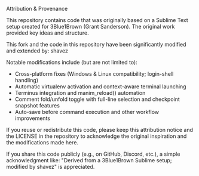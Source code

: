 Attribution & Provenance

This repository contains code that was originally based on a Sublime Text setup created for 3Blue1Brown (Grant Sanderson). The original work provided key ideas and structure.

This fork and the code in this repository have been significantly modified and extended by:
  shavez

Notable modifications include (but are not limited to):
  - Cross-platform fixes (Windows & Linux compatibility; login-shell handling)
  - Automatic virtualenv activation and context-aware terminal launching
  - Terminus integration and manim_reload() automation
  - Comment fold/unfold toggle with full-line selection and checkpoint snapshot features
  - Auto-save before command execution and other workflow improvements

If you reuse or redistribute this code, please keep this attribution notice and the LICENSE in the repository to acknowledge the original inspiration and the modifications made here.

If you share this code publicly (e.g., on GitHub, Discord, etc.), a simple acknowledgment like:
  "Derived from a 3Blue1Brown Sublime setup; modified by shavez"
is appreciated.
